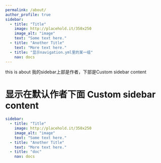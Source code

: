 ```yaml
---
permalink: /about/
author_profile: true
sidebar:
  - title: "Title"
    image: http://placehold.it/350x250
    image_alt: "image"
    text: "Some text here."
  - title: "Another Title"
    text: "More text here."
  - title: "显示navigation.yml里的某一组"  
    nav: docs
---
```

this is about
我的sidebar上部是作者，下部是Custom sidebar content

# 显示在默认作者下面 Custom sidebar content
```yaml
sidebar:
  - title: "Title"
    image: http://placehold.it/350x250
    image_alt: "image"
    text: "Some text here."
  - title: "Another Title"
    text: "More text here."
  - title: "doc"  
    nav: docs  
```